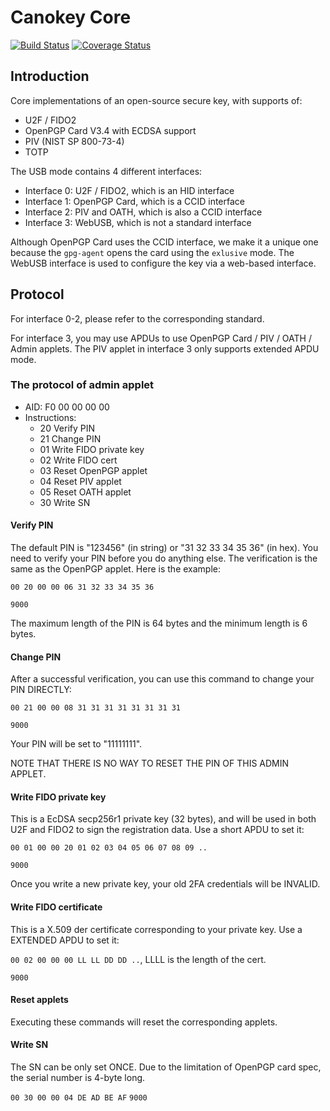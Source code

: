 # Canokey Core

[![Build Status](https://travis-ci.org/canopo/canokey-core.svg?branch=master)](https://travis-ci.org/canopo/canokey-core)
[![Coverage Status](https://coveralls.io/repos/github/canopo/canokey-core/badge.svg?branch=master)](https://coveralls.io/github/canopo/canokey-core?branch=master)

## Introduction

Core implementations of an open-source secure key, with supports of:

* U2F / FIDO2
* OpenPGP Card V3.4 with ECDSA support
* PIV (NIST SP 800-73-4)
* TOTP

The USB mode contains 4 different interfaces:

* Interface 0: U2F / FIDO2, which is an HID interface
* Interface 1: OpenPGP Card, which is a CCID interface
* Interface 2: PIV and OATH, which is also a CCID interface
* Interface 3: WebUSB, which is not a standard interface

Although OpenPGP Card uses the CCID interface, we make it a unique one because the `gpg-agent` opens the card using the `exlusive` mode.
The WebUSB interface is used to configure the key via a web-based interface.

## Protocol

For interface 0-2, please refer to the corresponding standard.

For interface 3, you may use APDUs to use OpenPGP Card / PIV / OATH / Admin applets. The PIV applet in interface 3 only supports extended APDU mode.

### The protocol of admin applet

* AID: F0 00 00 00 00
* Instructions:
  * 20 Verify PIN
  * 21 Change PIN
  * 01 Write FIDO private key
  * 02 Write FIDO cert
  * 03 Reset OpenPGP applet
  * 04 Reset PIV applet
  * 05 Reset OATH applet
  * 30 Write SN

#### Verify PIN

The default PIN is "123456" (in string) or "31 32 33 34 35 36" (in hex). You need to verify your PIN before you do anything else. The verification is the same as the OpenPGP applet. Here is the example:

`00 20 00 00 06 31 32 33 34 35 36`

`9000`

The maximum length of the PIN is 64 bytes and the minimum length is 6 bytes.

#### Change PIN

After a successful verification, you can use this command to change your PIN DIRECTLY:

`00 21 00 00 08 31 31 31 31 31 31 31 31`

`9000`

Your PIN will be set to "11111111".

NOTE THAT THERE IS NO WAY TO RESET THE PIN OF THIS ADMIN APPLET.

#### Write FIDO private key

This is a EcDSA secp256r1 private key (32 bytes), and will be used in both U2F and FIDO2 to sign the registration data. Use a short APDU to set it:

`00 01 00 00 20 01 02 03 04 05 06 07 08 09 ..`

`9000`

Once you write a new private key, your old 2FA credentials will be INVALID.

#### Write FIDO certificate

This is a X.509 der certificate corresponding to your private key. Use a EXTENDED APDU to set it:

`00 02 00 00 00 LL LL DD DD ..`, LLLL is the length of the cert.

`9000`

#### Reset applets

Executing these commands will reset the corresponding applets.

#### Write SN

The SN can be only set ONCE. Due to the limitation of OpenPGP card spec, the serial number is 4-byte long.

`00 30 00 00 04 DE AD BE AF`
`9000`
